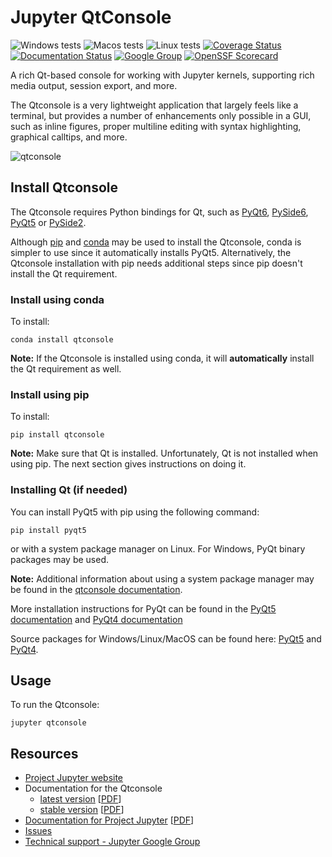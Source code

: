 # Jupyter QtConsole

![Windows tests](https://github.com/jupyter/qtconsole/workflows/Windows%20tests/badge.svg)
![Macos tests](https://github.com/jupyter/qtconsole/workflows/Macos%20tests/badge.svg)
![Linux tests](https://github.com/jupyter/qtconsole/workflows/Linux%20tests/badge.svg)
[![Coverage Status](https://coveralls.io/repos/github/jupyter/qtconsole/badge.svg?branch=master)](https://coveralls.io/github/jupyter/qtconsole?branch=master)
[![Documentation Status](https://readthedocs.org/projects/qtconsole/badge/?version=stable)](https://qtconsole.readthedocs.io/en/stable/)
[![Google Group](https://img.shields.io/badge/-Google%20Group-lightgrey.svg)](https://groups.google.com/forum/#!forum/jupyter)
[![OpenSSF Scorecard](https://api.scorecard.dev/projects/github.com/jupyter/qtconsole/badge)](https://scorecard.dev/viewer/uri=github.com/jupyter/qtconsole)

A rich Qt-based console for working with Jupyter kernels,
supporting rich media output, session export, and more.

The Qtconsole is a very lightweight application that largely feels like a terminal, but
provides a number of enhancements only possible in a GUI, such as inline
figures, proper multiline editing with syntax highlighting, graphical calltips,
and more.

![qtconsole](https://raw.githubusercontent.com/jupyter/qtconsole/master/docs/source/_images/qtconsole.png)

## Install Qtconsole
The Qtconsole requires Python bindings for Qt, such as [PyQt6](https://pypi.org/project/PyQt6/), [PySide6](https://pypi.org/project/PySide6/), [PyQt5](https://pypi.org/project/PyQt5/) or [PySide2](https://pypi.org/project/PySide2/).

Although [pip](https://pypi.python.org/pypi/pip) and
[conda](http://conda.pydata.org/docs) may be used to install the Qtconsole, conda
is simpler to use since it automatically installs PyQt5. Alternatively,
the Qtconsole installation with pip needs additional steps since pip doesn't install
the Qt requirement.

### Install using conda
To install:

    conda install qtconsole

**Note:** If the Qtconsole is installed using conda, it will **automatically**
install the Qt requirement as well.

### Install using pip
To install:

    pip install qtconsole

**Note:** Make sure that Qt is installed. Unfortunately, Qt is not
installed when using pip. The next section gives instructions on doing it.

### Installing Qt (if needed)
You can install PyQt5 with pip using the following command:

    pip install pyqt5

or with a system package manager on Linux. For Windows, PyQt binary packages may be
used.

**Note:** Additional information about using a system package manager may be
found in the [qtconsole documentation](https://qtconsole.readthedocs.io).

More installation instructions for PyQt can be found in the [PyQt5 documentation](http://pyqt.sourceforge.net/Docs/PyQt5/installation.html) and [PyQt4 documentation](http://pyqt.sourceforge.net/Docs/PyQt4/installation.html)

Source packages for Windows/Linux/MacOS can be found here: [PyQt5](https://www.riverbankcomputing.com/software/pyqt/download5) and [PyQt4](https://riverbankcomputing.com/software/pyqt/download).


## Usage
To run the Qtconsole:

    jupyter qtconsole

## Resources
- [Project Jupyter website](https://jupyter.org)
- Documentation for the Qtconsole
  * [latest version](https://qtconsole.readthedocs.io/en/latest/) [[PDF](https://media.readthedocs.org/pdf/qtconsole/latest/qtconsole.pdf)]
  * [stable version](https://qtconsole.readthedocs.io/en/stable/) [[PDF](https://media.readthedocs.org/pdf/qtconsole/stable/qtconsole.pdf)]
- [Documentation for Project Jupyter](https://jupyter.readthedocs.io/en/latest/index.html) [[PDF](https://media.readthedocs.org/pdf/jupyter/latest/jupyter.pdf)]
- [Issues](https://github.com/jupyter/qtconsole/issues)
- [Technical support - Jupyter Google Group](https://groups.google.com/forum/#!forum/jupyter)
